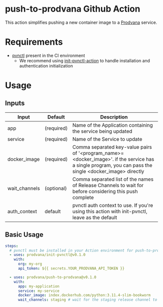# push-to-prodvana Github Action

This action simplifies pushing a new container image to a [Prodvana](https://prodvana.io) service.


# Requirements
- [pvnctl](https://github.com/prodvana/pvnctl) present in the CI environment
  - We recommend using [init-pvnctl-action](https://github.com/prodvana/init-pvnctl-action) to handle installation and authentication initialization

# Usage

## Inputs

| Input         | Default    | Description                                                                                                                                              |
| ------------- | ---------- | -------------------------------------------------------------------------------------------------------------------------------------------------------- |
| app           | (required) | Name of the Application containing the service being updated                                                                                             |
| service       | (required) | Name of the Service to update                                                                                                                            |
| docker_image  | (required) | Comma separated key-value pairs of '<program_name>=<docker_image>'. if the service has a single program, you can pass the single <docker_image> directly |
| wait_channels | (optional) | Comma separated list of the names of Release Channels to wait for before considering this push complete                                                  |
| auth_context  | default    | pvnctl auth context to use. If you're using this action with init-pvnctl, leave as the default                                                           |


## Basic Usage

```yaml
steps:
  # pvnctl must be installed in your Action environment for push-to-prodvana
  - uses: prodvana/init-pvnctl@v0.1.0 
    with:
      org: my-org
      api_token: ${{ secrets.YOUR_PRODVANA_API_TOKEN }}

  - uses: prodvana/push-to-prodvana@v0.1.0
    with:
      app: my-application
      service: my-service
      docker_image: index.dockerhub.com/python:3.11.4-slim-bookworm 
      wait_channels: staging # wait for the staging release channel to complete before considering this complete
```
